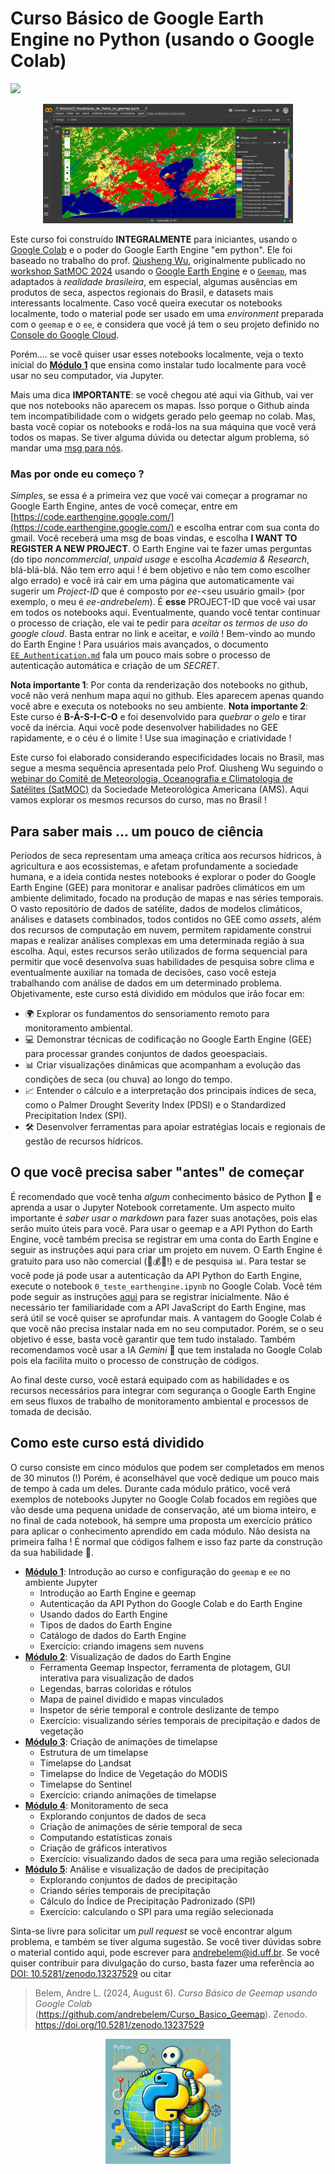# Curso Básico de Google Earth Engine no Python (usando o Google Colab)
[![](https://zenodo.org/badge/DOI/10.5281/zenodo.13237529.svg)](https://doi.org/10.5281/zenodo.13237529)
<p align="center">
  <img src="./screenshots/05_Uso_do_solo_RJ.jpg" alt="Uso do Solo RJ" width="400px">
</p>


Este curso foi construído **INTEGRALMENTE** para iniciantes, usando o [Google Colab](https://colab.research.google.com/) e o poder do Google Earth Engine "em python". Ele foi baseado no trabalho do prof. [Qiusheng Wu](https://www.linkedin.com/in/giswqs/), originalmente publicado no [workshop SatMOC 2024](https://geemap.org/workshops/SatMOC_2024) usando o [Google Earth Engine](https://earthengine.google.com) e o [`Geemap`](https://geemap.org), mas adaptados à *realidade brasileira*, em especial, algumas ausências em produtos de seca, aspectos regionais do Brasil, e datasets mais interessants localmente. Caso você queira executar os notebooks localmente, todo o material pode ser usado em uma *environment* preparada com o `geemap` e o `ee`, e considera que você já tem o seu projeto definido no [Console do Google Cloud](https://console.cloud.google.com/). <br>

Porém.... se você quiser usar esses notebooks localmente, veja o texto inicial do **[Módulo 1](https://github.com/andrebelem/Curso_Basico_Geemap/blob/main/Modulo01_Introducao_ao_geemap.ipynb)** que ensina como instalar tudo localmente para você usar no seu computador, via Jupyter.

Mais uma dica **IMPORTANTE**: se você chegou até aqui via Github, vai ver que nos notebooks não aparecem os mapas. Isso porque o Github ainda tem incompatibilidade com o widgets gerado pelo geemap no colab. Mas, basta você copiar os notebooks e rodá-los na sua máquina que você verá todos os mapas. Se tiver alguma dúvida ou detectar algum problema, só mandar uma [msg para nós](mailto:andrebelem@id.uff.br).

### Mas por onde eu começo ?
*Simples*, se essa é a primeira vez que você vai começar a programar no Google Earth Engine, antes de você começar, entre em [https://code.earthengine.google.com/](https://code.earthengine.google.com/) e escolha entrar com sua conta do gmail. Você receberá uma msg de boas vindas, e escolha **I WANT TO REGISTER A NEW PROJECT**. O Earth Engine vai te fazer umas perguntas (do tipo *noncommercial*,  *unpaid usage* e escolha *Academia & Research*, blá-blá-blá. Não tem erro aqui ! é bem objetivo e não tem como escolher algo errado) e você irá cair em uma página que automaticamente vai sugerir um *Project-ID* que é composto por *ee-*<seu usuário gmail> (por exemplo, o meu é *ee-andrebelem*). É **esse** PROJECT-ID que você vai usar em todos os notebooks aqui. Eventualmente, quando você tentar continuar o processo de criação, ele vai te pedir para *aceitar os termos de uso do google cloud*. Basta entrar no link e aceitar, e *voilà* ! Bem-vindo ao mundo do Earth Engine ! Para usuários mais avançados, o documento [`EE_Authentication.md`](EE_Authentication.md) fala um pouco mais sobre o processo de autenticação automática e criação de um *SECRET*. 


**Nota importante 1**: Por conta da renderização dos notebooks no github, você não verá nenhum mapa aqui no github. Eles aparecem apenas quando você abre e executa os notebooks no seu ambiente.
**Nota importante 2**: Este curso é **B-Á-S-I-C-O** e foi desenvolvido para *quebrar o gelo* e tirar você da inércia. Aqui você pode desenvolver habilidades no GEE rapidamente, e o céu é o limite ! Use sua imaginação e criatividade !

Este curso foi elaborado considerando especificidades locais no Brasil, mas segue a mesma sequência apresentada pelo Prof. Qiusheng Wu seguindo o [webinar do Comitê de Meteorologia, Oceanografia e Climatologia de Satélites (SatMOC)](https://geemap.org/workshops/SatMOC_2024) da Sociedade Meteorológica Americana (AMS). Aqui vamos explorar os mesmos recursos do curso, mas no Brasil !

## Para saber mais ... um pouco de ciência

Períodos de seca representam uma ameaça crítica aos recursos hídricos, à agricultura e aos ecossistemas, e afetam profundamente a sociedade humana, e a ideia contida nestes notebooks é explorar o poder do Google Earth Engine (GEE) para monitorar e analisar padrões climáticos em um ambiente delimitado, focado na produção de mapas e nas séries temporais. O vasto repositório de dados de satélite, dados de modelos climáticos, análises e datasets combinados, todos contidos no GEE como *assets*, além dos recursos de computação em nuvem, permitem rapidamente construi mapas e realizar análises complexas em uma determinada região à sua escolha. Aqui, estes recursos serão utilizados de forma sequencial para permitir que você desenvolva suas habilidades de pesquisa sobre clima e eventualmente auxiliar na tomada de decisões, caso você esteja trabalhando com análise de dados em um determinado problema. Objetivamente, este curso está dividido em módulos que irão focar em: 
- 🌍 Explorar os fundamentos do sensoriamento remoto para monitoramento ambiental.
- 💻 Demonstrar técnicas de codificação no Google Earth Engine (GEE) para processar grandes conjuntos de dados geoespaciais.
- 📊 Criar visualizações dinâmicas que acompanham a evolução das condições de seca (ou chuva) ao longo do tempo.
- 📈 Entender o cálculo e a interpretação dos principais índices de seca, como o Palmer Drought Severity Index (PDSI) e o Standardized Precipitation Index (SPI).
- 🛠️ Desenvolver ferramentas para apoiar estratégias locais e regionais de gestão de recursos hídricos.

## O que você precisa saber "antes" de começar

É recomendado que você tenha *algum* conhecimento básico de Python 🐍 e aprenda a usar o Jupyter Notebook corretamente. Um aspecto muito importante é *saber usar o markdown* para fazer suas anotações, pois elas serão muito úteis para vocẽ. Para usar o geemap e a API Python do Earth Engine, você também precisa se registrar em uma conta do Earth Engine e seguir as instruções aqui para criar um projeto em nuvem. O Earth Engine é gratuito para uso não comercial (🚫💰💀!) e de pesquisa 📊. Para testar se você pode já pode usar a autenticação da API Python do Earth Engine, execute o notebook `0_teste_earthengine.ipynb` no Google Colab. Você tém pode seguir as instruções [aqui](EE_Authentication.md) para se registrar inicialmente.  Não é necessário ter familiaridade com a API JavaScript do Earth Engine, mas será útil se você quiser se aprofundar mais. A vantagem do Google Colab é que você não precisa instalar nada em no seu computador. Porém, se o seu objetivo é esse, basta você garantir que tem tudo instalado. Também recomendamos você usar a IA *Gemini* 🤖 que tem instalada no Google Colab pois ela facilita muito o processo de construção de códigos. 

Ao final deste curso, você estará equipado com as habilidades e os recursos necessários para integrar com segurança o Google Earth Engine em seus fluxos de trabalho de monitoramento ambiental e processos de tomada de decisão.

## Como este curso está dividido

O curso consiste em cinco módulos que podem ser completados em menos de 30 minutos (!) Porém, é aconselhável que vocẽ dedique um pouco mais de tempo à cada um deles. Durante cada módulo prático, você verá exemplos de notebooks Jupyter no Google Colab focados em regiões que vão desde uma pequena unidade de conservação, até um bioma inteiro, e no final de cada notebook, há sempre uma proposta um exercício prático para aplicar o conhecimento aprendido em cada módulo. Não desista na primeira falha ! É normal que códigos falhem e isso faz parte da construção da sua habilidade 💪.

- **[Módulo 1](https://github.com/andrebelem/Curso_Basico_Geemap/blob/main/Modulo01_Introducao_ao_geemap.ipynb)**: Introdução ao curso e configuração do `geemap` e `ee` no ambiente Jupyter 
    - Introdução ao Earth Engine e geemap
    - Autenticação da API Python do Google Colab e do Earth Engine
    - Usando dados do Earth Engine
    - Tipos de dados do Earth Engine
    - Catálogo de dados do Earth Engine
    - Exercício: criando imagens sem nuvens
- **[Módulo 2](https://github.com/andrebelem/Curso_Basico_Geemap/blob/main/Modulo02_Visualizacao_de_Dados_no_geemap.ipynb)**: Visualização de dados do Earth Engine
    - Ferramenta Geemap Inspector, ferramenta de plotagem, GUI interativa para visualização de dados
    - Legendas, barras coloridas e rótulos
    - Mapa de painel dividido e mapas vinculados
    - Inspetor de série temporal e controle deslizante de tempo
    - Exercício: visualizando séries temporais de precipitação e dados de vegetação
- **[Módulo 3](https://github.com/andrebelem/Curso_Basico_Geemap/blob/main/Modulo03_Animacoes_de_timelapse.ipynb)**: Criação de animações de timelapse
    - Estrutura de um timelapse
    - Timelapse do Landsat
    - Timelapse do Índice de Vegetação do MODIS
    - Timelapse do Sentinel
    - Exercício: criando animações de timelapse
- **[Módulo 4](https://github.com/andrebelem/Curso_Basico_Geemap/blob/main/Modulo04_Monitoramento_de_seca.ipynb)**: Monitoramento de seca
    - Explorando conjuntos de dados de seca
    - Criação de animações de série temporal de seca
    - Computando estatísticas zonais
    - Criação de gráficos interativos
    - Exercício: visualizando dados de seca para uma região selecionada
- **[Módulo 5](https://github.com/andrebelem/Curso_Basico_Geemap/blob/main/Modulo05_Analise_de_Dados_de_Precipitacao.ipynb)**: Análise e visualização de dados de precipitação
    - Explorando conjuntos de dados de precipitação
    - Criando séries temporais de precipitação
    - Cálculo do Índice de Precipitação Padronizado (SPI)
    - Exercício: calculando o SPI para uma região selecionada

Sinta-se livre para solicitar um *pull request* se você encontrar algum problema, e também se tiver alguma sugestão. Se você tiver dúvidas sobre o material contido aqui, pode escrever para [andrebelem@id.uff.br](andrebelem@id.uff.br). Se você quiser contribuir para divulgação do curso, basta fazer uma referência ao [DOI: 10.5281/zenodo.13237529](https://doi.org/10.5281/zenodo.13237529) ou citar

> Belem, Andre L. (2024, August 6). *Curso Básico de Geemap usando Google Colab* (https://github.com/andrebelem/Curso_Basico_Geemap). Zenodo. https://doi.org/10.5281/zenodo.13237529

<p align="center">
  <img src="https://github.com/andrebelem/Curso_Basico_Geemap/blob/main/screenshots/100_Good_Python_GEE.jpg" alt="Good Python GEE" height="200px">
</p>


  
